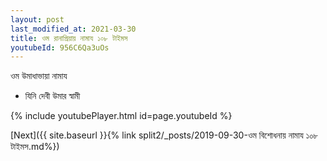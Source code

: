 ```yaml
---
layout: post
last_modified_at: 2021-03-30
title: ওম রানাপ্রিয়ায় নামায ১০৮ টাইমস
youtubeId: 956C6Qa3uOs
---
```

 
 
 ওম উমাধাভায়া নামায  
 
 -  যিনি দেবী উমার স্বামী 
 
  
 
  
 
 
 
 
 
 


{% include youtubePlayer.html id=page.youtubeId %}
 
[Next]({{ site.baseurl }}{% link  split2/_posts/2019-09-30-ওম বিশোধনায় নামায ১০৮ টাইমস.md%})
 
